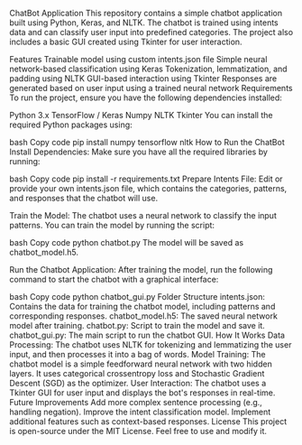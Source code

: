 ChatBot Application
This repository contains a simple chatbot application built using Python, Keras, and NLTK. The chatbot is trained using intents data and can classify user input into predefined categories. The project also includes a basic GUI created using Tkinter for user interaction.

Features
Trainable model using custom intents.json file
Simple neural network-based classification using Keras
Tokenization, lemmatization, and padding using NLTK
GUI-based interaction using Tkinter
Responses are generated based on user input using a trained neural network
Requirements
To run the project, ensure you have the following dependencies installed:

Python 3.x
TensorFlow / Keras
Numpy
NLTK
Tkinter
You can install the required Python packages using:

bash
Copy code
pip install numpy tensorflow nltk
How to Run the ChatBot
Install Dependencies: Make sure you have all the required libraries by running:

bash
Copy code
pip install -r requirements.txt
Prepare Intents File: Edit or provide your own intents.json file, which contains the categories, patterns, and responses that the chatbot will use.

Train the Model: The chatbot uses a neural network to classify the input patterns. You can train the model by running the script:

bash
Copy code
python chatbot.py
The model will be saved as chatbot_model.h5.

Run the Chatbot Application: After training the model, run the following command to start the chatbot with a graphical interface:

bash
Copy code
python chatbot_gui.py
Folder Structure
intents.json: Contains the data for training the chatbot model, including patterns and corresponding responses.
chatbot_model.h5: The saved neural network model after training.
chatbot.py: Script to train the model and save it.
chatbot_gui.py: The main script to run the chatbot GUI.
How It Works
Data Processing: The chatbot uses NLTK for tokenizing and lemmatizing the user input, and then processes it into a bag of words.
Model Training: The chatbot model is a simple feedforward neural network with two hidden layers. It uses categorical crossentropy loss and Stochastic Gradient Descent (SGD) as the optimizer.
User Interaction: The chatbot uses a Tkinter GUI for user input and displays the bot's responses in real-time.
Future Improvements
Add more complex sentence processing (e.g., handling negation).
Improve the intent classification model.
Implement additional features such as context-based responses.
License
This project is open-source under the MIT License. Feel free to use and modify it.
